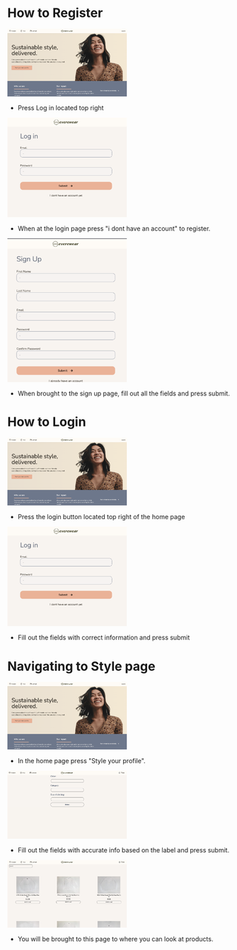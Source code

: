 # How to Register
<img src="./pictures/home.png" width="270"></img>

- Press Log in located top right

<img src="./pictures/login.png" width="270"></img>

 - When at the login page press "i dont have an account" to register.



<img src="./pictures/signup.png" width="270"></img>


 - When brought to the sign up page, fill out all the fields and press submit.

 

# How to Login
<img src="./pictures/home.png" width="270"></img>

- Press the login button located top right of the home page

<img src="./pictures/login.png" width="270"></img>

-  Fill out the fields with correct information and press submit

# Navigating to Style page

<img src="./pictures/home.png" width="270"></img>

- In the home page press "Style your profile".

<img src="./pictures/style.png" width="270"></img>

- Fill out the fields with accurate info based on the label and press submit.

<img src="./pictures/products.png" width="270"></img>
- You will be brought to this page to where you can look at products.








